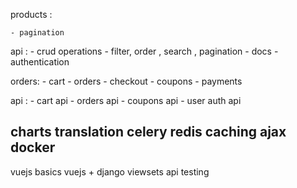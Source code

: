 products :
    
    - pagination


api :
    - crud operations
    - filter, order , search , pagination
    - docs
    - authentication


orders:
    - cart
    - orders
    - checkout
    - coupons
    - payments

api :
    - cart api
    - orders api
    - coupons api
    - user auth api



charts
translation
celery
redis
caching
ajax
docker
----------------
vuejs basics
vuejs + django
viewsets api
testing